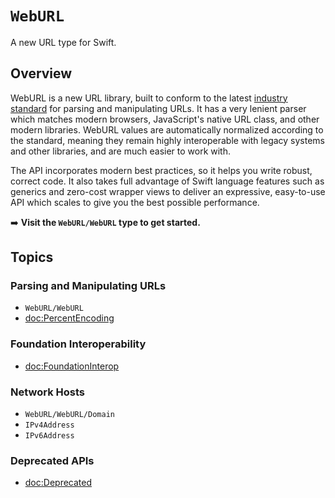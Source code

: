 # ``WebURL``

A new URL type for Swift.

## Overview

WebURL is a new URL library, built to conform to the latest [industry standard](https://url.spec.whatwg.org/)
for parsing and manipulating URLs. It has a very lenient parser which matches modern browsers,
JavaScript's native URL class, and other modern libraries. WebURL values are automatically normalized according
to the standard, meaning they remain highly interoperable with legacy systems and other libraries,
and are much easier to work with.

The API incorporates modern best practices, so it helps you write robust, correct code. It also takes full advantage
of Swift language features such as generics and zero-cost wrapper views to deliver an expressive, easy-to-use API
which scales to give you the best possible performance.

➡️ **Visit the ``WebURL/WebURL`` type to get started.**

## Topics

### Parsing and Manipulating URLs

- ``WebURL/WebURL``
- <doc:PercentEncoding>

### Foundation Interoperability

- <doc:FoundationInterop>

### Network Hosts

- ``WebURL/WebURL/Domain``
- ``IPv4Address``
- ``IPv6Address``

### Deprecated APIs

- <doc:Deprecated>
